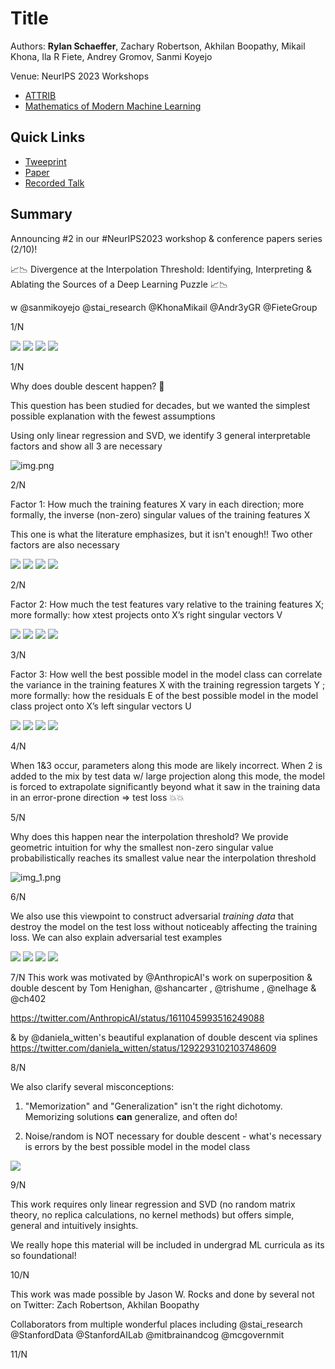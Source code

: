 # Title

Authors: **Rylan Schaeffer**, Zachary Robertson, Akhilan Boopathy, Mikail Khona, Ila R Fiete, Andrey Gromov, Sanmi Koyejo

Venue: NeurIPS 2023 Workshops
- [ATTRIB](https://attrib-workshop.cc/)
- [Mathematics of Modern Machine Learning](https://sites.google.com/view/m3l-2023)

## Quick Links

- [Tweeprint](https://twitter.com/RylanSchaeffer/status/)
- [Paper](paper.pdf)
- [Recorded Talk]()

## Summary

Announcing #2 in our #NeurIPS2023 workshop & conference papers series (2/10)!

📈📉 Divergence at the Interpolation Threshold: Identifying, Interpreting & Ablating the Sources of a Deep Learning Puzzle 📈📉

w @sanmikoyejo @stai_research  @KhonaMikail  @Andr3yGR @FieteGroup

1/N


![](california_housing/unablated.png)
![](diabetes/unablated.png)
![](student_teacher/unablated.png)
![](who_life_expectancy/unablated.png)

1/N

Why does double descent happen? 🤔

This question has been studied for decades, but we wanted the simplest possible explanation with the fewest assumptions

Using only linear regression and SVD, we identify 3 general interpretable factors and show all 3 are necessary

![img.png](img.png)

2/N

Factor 1: How much the training features X vary in each direction; more formally, the inverse
(non-zero) singular values of the training features X

This one is what the literature emphasizes, but it isn't enough!! Two other factors are also necessary

![](california_housing/no_small_singular_values.png)
![](diabetes/no_small_singular_values.png)
![](student_teacher/no_small_singular_values.png)
![](who_life_expectancy/no_small_singular_values.png)

2/N

Factor 2: How much the test features vary relative to the training features X; more formally: how xtest projects onto X’s right singular vectors V 

![](california_housing/test_feat_in_train_feat_subspace.png)
![](diabetes/test_feat_in_train_feat_subspace.png)
![](student_teacher/test_feat_in_train_feat_subspace.png)
![](who_life_expectancy/test_feat_in_train_feat_subspace.png)

3/N

Factor 3: How well the best possible model in the model class can correlate the variance in the training features X with the training regression targets Y ; more formally: how the residuals E of the best possible model in the model class project onto X’s left singular vectors U

![](california_housing/no_residuals_in_ideal.png)
![](diabetes/no_residuals_in_ideal.png)
![](student_teacher/no_residuals_in_ideal.png)
![](who_life_expectancy/no_residuals_in_ideal.png)

4/N

When 1&3 occur, parameters along this mode are likely incorrect. When 2 is added to the mix by test data w/  large projection along this mode, the model is forced to extrapolate significantly beyond what it saw in the training data in an error-prone direction => test loss 💥💥

5/N

Why does this happen near the interpolation threshold? We provide geometric intuition for why the smallest non-zero singular value probabilistically reaches its smallest value near the interpolation threshold

![img_1.png](img_1.png)

6/N

We also use this viewpoint to construct adversarial *training data* that destroy the model on the test loss without noticeably affecting the training loss. We can also explain adversarial test examples

![](california_housing/adversarial_train_data.png)
![](diabetes/adversarial_train_data.png)
![](student_teacher/adversarial_train_data.png)
![](who_life_expectancy/adversarial_train_data.png)

7/N
This work was motivated by @AnthropicAI's work on superposition & double descent by  Tom Henighan, @shancarter , @trishume , @nelhage & @ch402

https://twitter.com/AnthropicAI/status/1611045993516249088

& by @daniela_witten's beautiful explanation of double descent via splines
https://twitter.com/daniela_witten/status/1292293102103748609


8/N

We also clarify several misconceptions:

1. "Memorization" and "Generalization" isn't the right dichotomy. Memorizing solutions **can** generalize, and often do!

2. Noise/random is NOT necessary for double descent - what's necessary is errors by the best possible model in the model class

![](overparameterized_generalization.png)

9/N

This work requires only linear regression and SVD (no random matrix theory, no replica calculations, no kernel methods) but offers simple, general and intuitively insights.

We really hope this material will be included in undergrad ML curricula as its so foundational!

10/N

This work was made possible by Jason W. Rocks and done by several not on Twitter: Zach Robertson, Akhilan Boopathy

Collaborators from multiple wonderful places including @stai_research @StanfordData @StanfordAILab @mitbrainandcog @mcgovernmit

11/N